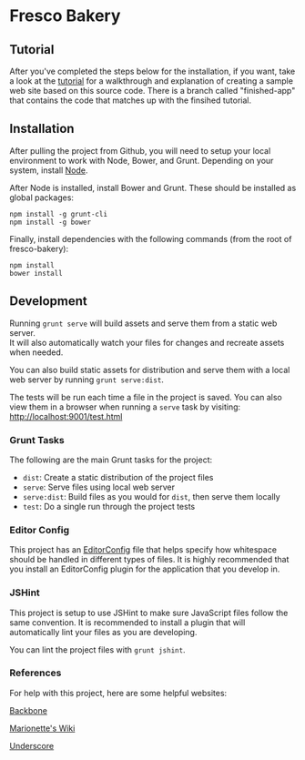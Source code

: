 # Fresco Bakery

## Tutorial

After you've completed the steps below for the installation, if you want, take a look at the [tutorial](tutorial.md) for a walkthrough and explanation of creating a sample web site based on this source code. There is a branch called "finished-app" that contains the code that matches up with the finsihed tutorial.

## Installation

After pulling the project from Github, you will need to setup your local
environment to work with Node, Bower, and Grunt. Depending on your system,
install [Node](http://nodejs.org/).

After Node is installed, install Bower and Grunt. These should be installed
as global packages:

    npm install -g grunt-cli
    npm install -g bower

Finally, install dependencies with the following commands (from the root of fresco-bakery):

    npm install
    bower install

## Development

Running `grunt serve` will build assets and serve them from a static web server.  
It will also automatically watch your files for changes and recreate assets when needed.

You can also build static assets for distribution and serve them with a local
web server by running `grunt serve:dist`. 

The tests will be run each time a file in the project is saved. You can also view
them in a browser when running a `serve` task by visiting:
[http://localhost:9001/test.html](http://localhost:9001/test.html)


### Grunt Tasks

The following are the main Grunt tasks for the project:

* `dist`: Create a static distribution of the project files
* `serve`: Serve files using local web server
* `serve:dist`: Build files as you would for `dist`, then serve them locally
* `test`: Do a single run through the project tests


### Editor Config

This project has an [EditorConfig](http://editorconfig.org/) file that helps
specify how whitespace should be handled in different types of files. It is
highly recommended that you install an EditorConfig plugin for the application
that you develop in.


### JSHint

This project is setup to use JSHint to make sure JavaScript files follow the
same convention. It is recommended to install a plugin that will automatically
lint your files as you are developing.

You can lint the project files with `grunt jshint`.


### References

For help with this project, here are some helpful websites:

[Backbone](http://backbonejs.org/)

[Marionette's Wiki](https://github.com/marionettejs/backbone.marionette/wiki)

[Underscore](http://underscorejs.org/)
